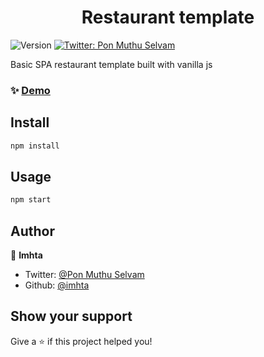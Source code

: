 <h1 align="center">Restaurant template</h1>
<p>
  <img alt="Version" src="https://img.shields.io/badge/version-1.0.0-blue.svg?cacheSeconds=2592000" />
  <a href="https://twitter.com/ponmuthuselvam" target="_blank">
    <img alt="Twitter: Pon Muthu Selvam" src="https://img.shields.io/twitter/follow/ponmuthuselvam.svg?style=social" />
  </a>
</p>

Basic SPA restaurant template built with vanilla js

### ✨ [Demo](https://imhta.github.io/restaurant-template)

## Install

```sh
npm install
```

## Usage

```sh
npm start
```

## Author

👤 **Imhta**

- Twitter: [@Pon Muthu Selvam](https://twitter.com/ponmuthuselvam)
- Github: [@imhta](https://github.com/imhta)

## Show your support

Give a ⭐️ if this project helped you!